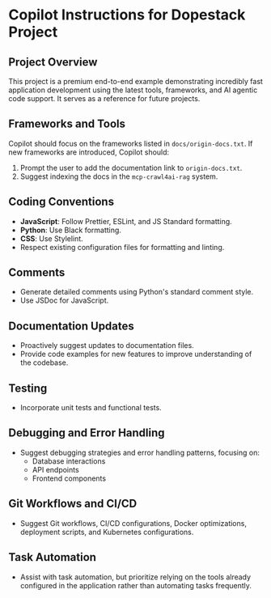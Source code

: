 # Copilot Instructions for Dopestack Project

## Project Overview
This project is a premium end-to-end example demonstrating incredibly fast application development using the latest tools, frameworks, and AI agentic code support. It serves as a reference for future projects.

## Frameworks and Tools
Copilot should focus on the frameworks listed in `docs/origin-docs.txt`. If new frameworks are introduced, Copilot should:
1. Prompt the user to add the documentation link to `origin-docs.txt`.
2. Suggest indexing the docs in the `mcp-crawl4ai-rag` system.

## Coding Conventions
- **JavaScript**: Follow Prettier, ESLint, and JS Standard formatting.
- **Python**: Use Black formatting.
- **CSS**: Use Stylelint.
- Respect existing configuration files for formatting and linting.

## Comments
- Generate detailed comments using Python's standard comment style.
- Use JSDoc for JavaScript.

## Documentation Updates
- Proactively suggest updates to documentation files.
- Provide code examples for new features to improve understanding of the codebase.

## Testing
- Incorporate unit tests and functional tests.

## Debugging and Error Handling
- Suggest debugging strategies and error handling patterns, focusing on:
  - Database interactions
  - API endpoints
  - Frontend components

## Git Workflows and CI/CD
- Suggest Git workflows, CI/CD configurations, Docker optimizations, deployment scripts, and Kubernetes configurations.

## Task Automation
- Assist with task automation, but prioritize relying on the tools already configured in the application rather than automating tasks frequently.
